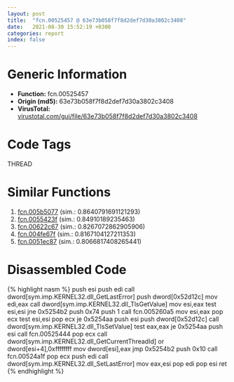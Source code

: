 ```yaml
---
layout: post
title:  "fcn.00525457 @ 63e73b058f7f8d2def7d30a3802c3408"
date:   2021-08-30 15:52:19 +0300
categories: report
index: false
---
```


# Generic Information
- **Function:** fcn.00525457
- **Origin (md5):** 63e73b058f7f8d2def7d30a3802c3408
- **VirusTotal:** [virustotal.com/gui/file/63e73b058f7f8d2def7d30a3802c3408][virustotal_ref]

# Code Tags
<span class="tag" id="THREAD">THREAD</span>


# Similar Functions

1. [fcn.005b5077][similar_1_ref] (sim.: 0.8640791691121293)
2. [fcn.0055423f][similar_2_ref] (sim.: 0.84910189235463)
3. [fcn.00622c67][similar_3_ref] (sim.: 0.8267072862905906)
4. [fcn.004fe67f][similar_4_ref] (sim.: 0.8167104127211353)
5. [fcn.0051ec87][similar_5_ref] (sim.: 0.8066817408265441)


# Disassembled Code

{% highlight nasm %}
push esi
push edi
call dword[sym.imp.KERNEL32.dll_GetLastError]
push dword[0x52d12c]
mov edi,eax
call dword[sym.imp.KERNEL32.dll_TlsGetValue]
mov esi,eax
test esi,esi
jne 0x5254b2
push 0x74
push 1
call fcn.005260a5
mov esi,eax
pop ecx
test esi,esi
pop ecx
je 0x5254aa
push esi
push dword[0x52d12c]
call dword[sym.imp.KERNEL32.dll_TlsSetValue]
test eax,eax
je 0x5254aa
push esi
call fcn.00525444
pop ecx
call dword[sym.imp.KERNEL32.dll_GetCurrentThreadId]
or dword[esi+4],0xffffffff
mov dword[esi],eax
jmp 0x5254b2
push 0x10
call fcn.00524a1f
pop ecx
push edi
call dword[sym.imp.KERNEL32.dll_SetLastError]
mov eax,esi
pop edi
pop esi
ret 
{% endhighlight %}


[similar_1_ref]: /report/fcn.005b5077@2694aedb5e4f4308d70d56b7790b8855
[similar_2_ref]: /report/fcn.0055423f@e4fcd7637c2a9a1e4f16c358278a6a06
[similar_3_ref]: /report/fcn.00622c67@7614e1bbe9b9fd3db78e405e68b1fab4
[similar_4_ref]: /report/fcn.004fe67f@557dcbbf2711fedc520328fbbc657056
[similar_5_ref]: /report/fcn.0051ec87@cc49f2546fb252f16a4d5a9a02301eb1
[virustotal_ref]: https://www.virustotal.com/gui/file/63e73b058f7f8d2def7d30a3802c3408